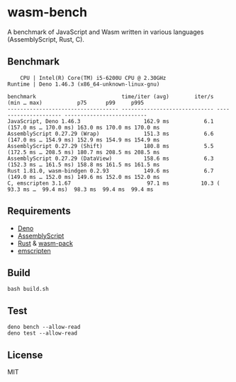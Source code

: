 # wasm-bench

A benchmark of JavaScript and Wasm written in various languages (AssemblyScript,
Rust, C).

## Benchmark

```
    CPU | Intel(R) Core(TM) i5-6200U CPU @ 2.30GHz
Runtime | Deno 1.46.3 (x86_64-unknown-linux-gnu)

benchmark                           time/iter (avg)        iter/s      (min … max)           p75      p99     p995
----------------------------------- ----------------------------- --------------------- --------------------------
JavaScript, Deno 1.46.3                    162.9 ms           6.1 (157.0 ms … 170.0 ms) 163.0 ms 170.0 ms 170.0 ms
AssemblyScript 0.27.29 (Wrap)              151.3 ms           6.6 (147.0 ms … 154.9 ms) 152.9 ms 154.9 ms 154.9 ms
AssemblyScript 0.27.29 (Shift)             180.8 ms           5.5 (172.5 ms … 208.5 ms) 180.7 ms 208.5 ms 208.5 ms
AssemblyScript 0.27.29 (DataView)          158.6 ms           6.3 (152.3 ms … 161.5 ms) 158.8 ms 161.5 ms 161.5 ms
Rust 1.81.0, wasm-bindgen 0.2.93           149.6 ms           6.7 (149.0 ms … 152.0 ms) 149.6 ms 152.0 ms 152.0 ms
C, emscripten 3.1.67                        97.1 ms          10.3 ( 93.3 ms …  99.4 ms)  98.3 ms  99.4 ms  99.4 ms
```

## Requirements

- [Deno](https://github.com/denoland/deno)
- [AssemblyScript](https://github.com/AssemblyScript/assemblyscript)
- [Rust](https://github.com/rust-lang/rust) &
  [wasm-pack](https://github.com/rustwasm/wasm-pack)
- [emscripten](https://github.com/emscripten-core/emscripten)

## Build

```
bash build.sh
```

## Test

```
deno bench --allow-read
deno test --allow-read
```

## License

MIT
